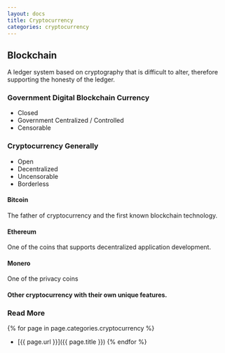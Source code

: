 ```yaml
---
layout: docs
title: Cryptocurrency
categories: cryptocurrency
---
```


## Blockchain

A ledger system based on cryptography that is difficult to alter, therefore supporting the honesty of the ledger.

### Government Digital Blockchain Currency

*   Closed
*   Government Centralized / Controlled
*   Censorable

### Cryptocurrency Generally

*   Open
*   Decentralized
*   Uncensorable
*   Borderless

#### Bitcoin

The father of cryptocurrency and the first known blockchain technology.

#### Ethereum

One of the coins that supports decentralized application development.

#### Monero

One of the privacy coins

#### Other cryptocurrency with their own unique features.

### Read More

{% for page in page.categories.cryptocurrency %}
* [{{ page.url }}]({{ page.title }})
{% endfor %}